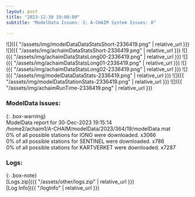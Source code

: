 ```yaml
---
layout: post
title: "2023-12-30 19:00:00"
subtitle: "ModelData Issues: 3; A-CHAIM System Issues: 0"

---
```


![]({{ "/assets/img/modelDataDataStatsShort-2336419.png" | relative_url }})
![]({{ "/assets/img/achaimDataStatsShort-2336419.png" | relative_url }})
![]({{ "/assets/img/achaimDataStatsLong00-2336419.png" | relative_url }})
![]({{ "/assets/img/achaimDataStatsLong01-2336419.png" | relative_url }})
![]({{ "/assets/img/achaimDataStatsLong02-2336419.png" | relative_url }})
![]({{ "/assets/img/modelDataDataStats-2336419.png" | relative_url }})
![]({{ "/assets/img/modelDataStationStats-2336419.png" | relative_url }})
![]({{ "/assets/img/achaimRunTime-2336419.png" | relative_url }})


### ModelData Issues:  
  
{: .box-warning}  
 ModelData report for 30-Dec-2023 19:15:14   
 /home2/achaim1/A-CHAIM/modelData/2023/364/19/modelData.mat   
 0% of all possible stations for IONO were downloaded. x3066   
 0% of all possible stations for SENTINEL were downloaded. x786   
 0% of all possible stations for KARTVERKET were downloaded. x7287   
  


### Logs:  
  
{: .box-note}  
[Logs.zip]({{ "/assets/other/logs.zip" | relative_url }})  
[Log Info]({{ "/logInfo" | relative_url }})  
